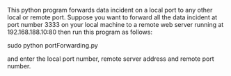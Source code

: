 This python program forwards data incident on a local port to any other local or remote port.
Suppose you want to forward all the data incident at port number 3333 on your local machine to a remote web server running at 192.168.188.10:80 then run this program as follows:

sudo python portForwarding.py

and enter the local port number, remote server address and remote port number.
